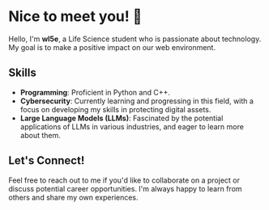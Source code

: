 **Nice to meet you! 👾**
================

Hello, I'm **wl5e**, a Life Science student who is passionate about technology. My goal is to make a positive impact on our web environment.

**Skills**
---------

* **Programming**: Proficient in Python and C++.
* **Cybersecurity**: Currently learning and progressing in this field,
with a focus on developing my skills in protecting digital assets.
* **Large Language Models (LLMs)**: Fascinated by the potential
applications of LLMs in various industries, and eager to learn more about
them.

**Let's Connect!**
-----------------

Feel free to reach out to me if you'd like to collaborate on a project or
discuss potential career opportunities. I'm always happy to learn from
others and share my own experiences.
